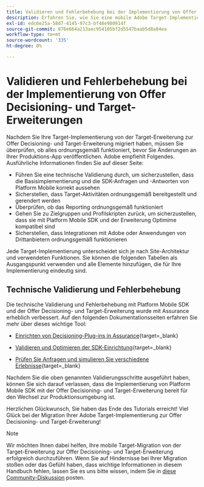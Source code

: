```yaml
---
title: Validieren und Fehlerbehebung bei der Implementierung von Offer Decisioning- und Target-Erweiterungen
description: Erfahren Sie, wie Sie eine mobile Adobe Target-Implementierung mithilfe der Offer Decisioning- und Target-Erweiterung validieren und Fehler beheben können.
exl-id: edc6e25a-58d7-4145-97c3-bf48e980914f
source-git-commit: 876e664a213aec954105bf2d5547baab5d8a84ea
workflow-type: tm+mt
source-wordcount: '335'
ht-degree: 0%

---
```


# Validieren und Fehlerbehebung bei der Implementierung von Offer Decisioning- und Target-Erweiterungen

Nachdem Sie Ihre Target-Implementierung von der Target-Erweiterung zur Offer Decisioning- und Target-Erweiterung migriert haben, müssen Sie überprüfen, ob alles ordnungsgemäß funktioniert, bevor Sie Änderungen an Ihrer Produktions-App veröffentlichen. Adobe empfiehlt Folgendes. Ausführliche Informationen finden Sie auf dieser Seite:

* Führen Sie eine technische Validierung durch, um sicherzustellen, dass die Basisimplementierung und die SDK-Anfragen und -Antworten von Platform Mobile korrekt aussehen
* Sicherstellen, dass Target-Aktivitäten ordnungsgemäß bereitgestellt und gerendert werden
* Überprüfen, ob das Reporting ordnungsgemäß funktioniert
* Gehen Sie zu Zielgruppen und Profilskripten zurück, um sicherzustellen, dass sie mit Platform Mobile SDK und der Erweiterung Optimime kompatibel sind
* Sicherstellen, dass Integrationen mit Adobe oder Anwendungen von Drittanbietern ordnungsgemäß funktionieren

Jede Target-Implementierung unterscheidet sich je nach Site-Architektur und verwendeten Funktionen. Sie können die folgenden Tabellen als Ausgangspunkt verwenden und alle Elemente hinzufügen, die für Ihre Implementierung eindeutig sind.

## Technische Validierung und Fehlerbehebung

Die technische Validierung und Fehlerbehebung mit Platform Mobile SDK und der Offer Decisioning- und Target-Erweiterung wurde mit Assurance erheblich verbessert. Auf den folgenden Dokumentationsseiten erfahren Sie mehr über dieses wichtige Tool:

* [Einrichten von Decisioning-Plug-ins in Assurance](https://developer.adobe.com/client-sdks/edge/adobe-journey-optimizer-decisioning/assurance-setup/){target=_blank}

* [Validieren und Optimieren der SDK-Einrichtung](https://developer.adobe.com/client-sdks/edge/adobe-journey-optimizer-decisioning/optimize-configuration-view/){target=_blank}

* [Prüfen Sie Anfragen und simulieren Sie verschiedene Erlebnisse](https://developer.adobe.com/client-sdks/edge/adobe-journey-optimizer-decisioning/review-simulate/){target=_blank}

Nachdem Sie die oben genannten Validierungsschritte ausgeführt haben, können Sie sich darauf verlassen, dass die Implementierung von Platform Mobile SDK mit der Offer Decisioning- und Target-Erweiterung bereit für den Wechsel zur Produktionsumgebung ist.

Herzlichen Glückwunsch, Sie haben das Ende des Tutorials erreicht! Viel Glück bei der Migration Ihrer Adobe Target-Implementierung zur Offer Decisioning- und Target-Erweiterung!

>[!NOTE]
>
>Wir möchten Ihnen dabei helfen, Ihre mobile Target-Migration von der Target-Erweiterung zur Offer Decisioning- und Target-Erweiterung erfolgreich durchzuführen. Wenn Sie auf Hindernisse bei Ihrer Migration stoßen oder das Gefühl haben, dass wichtige Informationen in diesem Handbuch fehlen, lassen Sie es uns bitte wissen, indem Sie in [diese Community-Diskussion](https://experienceleaguecommunities.adobe.com/t5/adobe-experience-platform-data/tutorial-discussion-migrate-target-from-at-js-to-web-sdk/m-p/575587#M463) posten.

